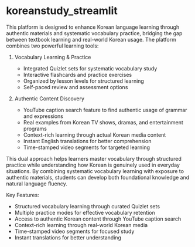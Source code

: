 # koreanstudy_streamlit

This platform is designed to enhance Korean language learning through authentic materials and systematic vocabulary practice, bridging the gap between textbook learning and real-world Korean usage. The platform combines two powerful learning tools:

1. Vocabulary Learning & Practice
   - Integrated Quizlet sets for systematic vocabulary study
   - Interactive flashcards and practice exercises
   - Organized by lesson levels for structured learning
   - Self-paced review and assessment options

2. Authentic Content Discovery
   - YouTube caption search feature to find authentic usage of grammar and expressions
   - Real examples from Korean TV shows, dramas, and entertainment programs
   - Context-rich learning through actual Korean media content
   - Instant English translations for better comprehension
   - Time-stamped video segments for targeted learning

This dual approach helps learners master vocabulary through structured practice while understanding how Korean is genuinely used in everyday situations. By combining systematic vocabulary learning with exposure to authentic materials, students can develop both foundational knowledge and natural language fluency.

Key Features:
- Structured vocabulary learning through curated Quizlet sets
- Multiple practice modes for effective vocabulary retention
- Access to authentic Korean content through YouTube caption search
- Context-rich learning through real-world Korean media
- Time-stamped video segments for focused study
- Instant translations for better understanding
